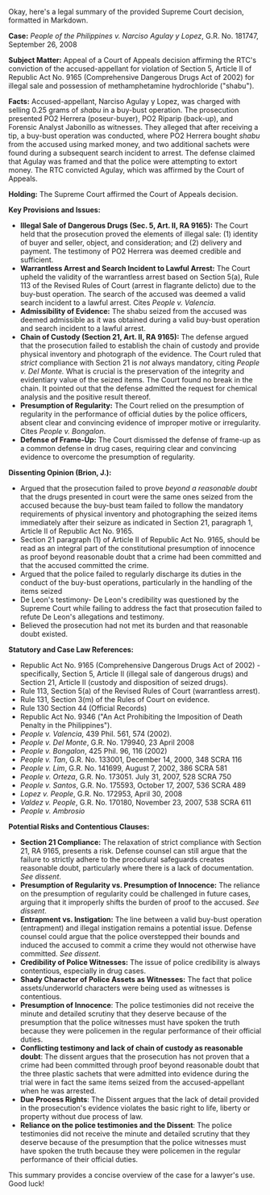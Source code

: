 Okay, here's a legal summary of the provided Supreme Court decision, formatted in Markdown.

**Case:** *People of the Philippines v. Narciso Agulay y Lopez*, G.R. No. 181747, September 26, 2008

**Subject Matter:** Appeal of a Court of Appeals decision affirming the RTC's conviction of the accused-appellant for violation of Section 5, Article II of Republic Act No. 9165 (Comprehensive Dangerous Drugs Act of 2002) for illegal sale and possession of methamphetamine hydrochloride ("shabu").

**Facts:** Accused-appellant, Narciso Agulay y Lopez, was charged with selling 0.25 grams of *shabu* in a buy-bust operation.  The prosecution presented PO2 Herrera (poseur-buyer), PO2 Riparip (back-up), and Forensic Analyst Jabonillo as witnesses. They alleged that after receiving a tip, a buy-bust operation was conducted, where PO2 Herrera bought *shabu* from the accused using marked money, and two additional sachets were found during a subsequent search incident to arrest. The defense claimed that Agulay was framed and that the police were attempting to extort money.  The RTC convicted Agulay, which was affirmed by the Court of Appeals.

**Holding:** The Supreme Court affirmed the Court of Appeals decision.

**Key Provisions and Issues:**

*   **Illegal Sale of Dangerous Drugs (Sec. 5, Art. II, RA 9165):** The Court held that the prosecution proved the elements of illegal sale: (1) identity of buyer and seller, object, and consideration; and (2) delivery and payment. The testimony of PO2 Herrera was deemed credible and sufficient.
*   **Warrantless Arrest and Search Incident to Lawful Arrest:** The Court upheld the validity of the warrantless arrest based on Section 5(a), Rule 113 of the Revised Rules of Court (arrest in flagrante delicto) due to the buy-bust operation.  The search of the accused was deemed a valid search incident to a lawful arrest. Cites *People v. Valencia*.
*   **Admissibility of Evidence:** The shabu seized from the accused was deemed admissible as it was obtained during a valid buy-bust operation and search incident to a lawful arrest.
*   **Chain of Custody (Section 21, Art. II, RA 9165):**  The defense argued that the prosecution failed to establish the chain of custody and provide physical inventory and photograph of the evidence. The Court ruled that *strict* compliance with Section 21 is *not* always mandatory, citing *People v. Del Monte.* What is crucial is the preservation of the integrity and evidentiary value of the seized items. The Court found no break in the chain. It pointed out that the defense admitted the request for chemical analysis and the positive result thereof.
*   **Presumption of Regularity:** The Court relied on the presumption of regularity in the performance of official duties by the police officers, absent clear and convincing evidence of improper motive or irregularity. Cites *People v. Bongalon*.
*   **Defense of Frame-Up:** The Court dismissed the defense of frame-up as a common defense in drug cases, requiring clear and convincing evidence to overcome the presumption of regularity.

**Dissenting Opinion (Brion, J.):**

*   Argued that the prosecution failed to prove *beyond a reasonable doubt* that the drugs presented in court were the same ones seized from the accused because the buy-bust team failed to follow the mandatory requirements of physical inventory and photographing the seized items immediately after their seizure as indicated in Section 21, paragraph 1, Article II of Republic Act No. 9165.
*   Section 21 paragraph (1) of Article II of Republic Act No. 9165, should be read as an integral part of the constitutional presumption of innocence as proof beyond reasonable doubt that a crime had been committed and that the accused committed the crime.
*   Argued that the police failed to regularly discharge its duties in the conduct of the buy-bust operations, particularly in the handling of the items seized
*   De Leon's testimony- De Leon's credibility was questioned by the Supreme Court while failing to address the fact that prosecution failed to refute De Leon's allegations and testimony.
*   Believed the prosecution had not met its burden and that reasonable doubt existed.

**Statutory and Case Law References:**

*   Republic Act No. 9165 (Comprehensive Dangerous Drugs Act of 2002) - specifically, Section 5, Article II (illegal sale of dangerous drugs) and Section 21, Article II (custody and disposition of seized drugs).
*   Rule 113, Section 5(a) of the Revised Rules of Court (warrantless arrest).
*   Rule 131, Section 3(m) of the Rules of Court on evidence.
*   Rule 130 Section 44 (Official Records)
*   Republic Act No. 9346 ("An Act Prohibiting the Imposition of Death Penalty in the Philippines").
*   *People v. Valencia*, 439 Phil. 561, 574 (2002).
*   *People v. Del Monte*, G.R. No. 179940, 23 April 2008
*   *People v. Bongalon*, 425 Phil. 96, 116 (2002)
*   *People v. Tan*, G.R. No. 133001, December 14, 2000, 348 SCRA 116
*   *People v. Lim*, G.R. No. 141699, August 7, 2002, 386 SCRA 581
*   *People v. Orteza*, G.R. No. 173051. July 31, 2007, 528 SCRA 750
*   *People v. Santos*, G.R. No. 175593, October 17, 2007, 536 SCRA 489
*   *Lopez v. People*, G.R. No. 172953, April 30, 2008
*   *Valdez v. People*, G.R. No. 170180, November 23, 2007, 538 SCRA 611
*   *People v. Ambrosio*

**Potential Risks and Contentious Clauses:**

*   **Section 21 Compliance:** The relaxation of strict compliance with Section 21, RA 9165, presents a risk.  Defense counsel can still argue that the failure to strictly adhere to the procedural safeguards creates reasonable doubt, particularly where there is a lack of documentation. *See dissent*.
*   **Presumption of Regularity vs. Presumption of Innocence:** The reliance on the presumption of regularity could be challenged in future cases, arguing that it improperly shifts the burden of proof to the accused. *See dissent*.
*   **Entrapment vs. Instigation:** The line between a valid buy-bust operation (entrapment) and illegal instigation remains a potential issue.  Defense counsel could argue that the police overstepped their bounds and induced the accused to commit a crime they would not otherwise have committed. *See dissent*.
*   **Credibility of Police Witnesses:**  The issue of police credibility is always contentious, especially in drug cases.
*   **Shady Character of Police Assets as Witnesses:** The fact that police assets/underworld characters were being used as witnesses is contentious.
*   **Presumption of Innocence**: The police testimonies did not receive the minute and detailed scrutiny that they deserve because of the presumption that the police witnesses must have spoken the truth because they were policemen in the regular performance of their official duties.
*   **Conflicting testimony and lack of chain of custody as reasonable doubt**:
The dissent argues that the prosecution has not proven that a crime had been committed through proof beyond reasonable doubt that the three plastic sachets that were admitted into evidence during the trial were in fact the same items seized from the accused-appellant when he was arrested.
*   **Due Process Rights**: The Dissent argues that the lack of detail provided in the prosecution's evidence violates the basic right to life, liberty or property without due process of law.
*   **Reliance on the police testimonies and the Dissent**: The police testimonies did not receive the minute and detailed scrutiny that they deserve because of the presumption that the police witnesses must have spoken the truth because they were policemen in the regular performance of their official duties.

This summary provides a concise overview of the case for a lawyer's use. Good luck!
